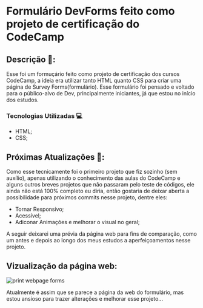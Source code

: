 # Formulário DevForms feito como projeto de certificação do CodeCamp
## Descrição 📝:
Esse foi um formuçário feito como projeto de certificação dos cursos CodeCamp, a ideia era utilizar tanto HTML quanto CSS para criar uma página de Survey Forms(formulário). Esse formulário foi pensado e voltado para o público-alvo de Dev, principalmente iniciantes, já que estou no início dos estudos.
### Tecnologias Utilizadas 💻
- HTML;
- CSS;
## Próximas Atualizações 💭:
Como esse tecnicamente foi o primeiro projeto que fiz sozinho (sem auxílio), apenas utilizando o conhecimento das aulas do CodeCamp e alguns outros breves projetos que não passaram pelo teste de códigos, ele ainda não está 100% completo eu diria, então gostaria de deixar aberta a possibilidade para próximos commits nesse projeto, dentre eles:
- Tornar Responsivo;
- Acessível;
- Adiconar Animações e melhorar o visual no geral;

A seguir deixarei uma prévia da página web para fins de comparação, como um antes e depois ao longo dos meus estudos a aperfeiçoamentos nesse projeto.
## Vizualização da página web:
![print webpage forms](https://user-images.githubusercontent.com/118562657/229586587-d568be09-e3af-4f51-9801-eb9d883bf9ff.png)

Atualmente é assim que se parece a página da web do formulário, mas estou ansioso para trazer alterações e melhorar esse projeto...
